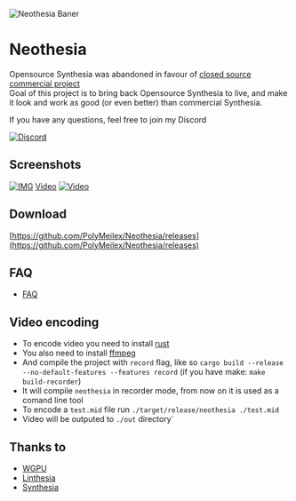 ![Neothesia Baner](https://i.imgur.com/QfdMwMI.png)

# Neothesia
Opensource Synthesia was abandoned in favour of [closed source commercial project](https://www.synthesiagame.com/)  
Goal of this project is to bring back Opensource Synthesia to live, and make it look and work as good (or even better) than commercial Synthesia.

If you have any questions, feel free to join my Discord

[<img alt="Discord" src="https://img.shields.io/discord/273176778946641920?logo=discord&style=for-the-badge&color=%23a051ee">](https://discord.gg/sgeZuVA)
## Screenshots
[![IMG](https://i.imgur.com/WUO61EN.png)](https://youtu.be/ReE9nVuMCSE)
[Video](https://youtu.be/ReE9nVuMCSE)
[![Video](https://i.imgur.com/1R5uOnA.png)](https://youtu.be/ReE9nVuMCSE)
## Download
[https://github.com/PolyMeilex/Neothesia/releases](https://github.com/PolyMeilex/Neothesia/releases)
## FAQ
- [FAQ](https://github.com/PolyMeilex/Neothesia/wiki/FAQ)


## Video encoding
- To encode video you need to install [rust](https://www.rust-lang.org/)
- You also need to install [ffmpeg](https://ffmpeg.org/)
- And compile the project with `record` flag, like so `cargo build --release --no-default-features --features record` (if you have make: `make build-recorder`)
- It will compile `neothesia` in recorder mode, from now on it is used as a comand line tool
- To encode a `test.mid` file run `./target/release/neothesia ./test.mid`
- Video will be outputed to `./out` directory`

## Thanks to
- [WGPU](https://wgpu.rs/)
- [Linthesia](https://github.com/linthesia/linthesia)
- [Synthesia](https://github.com/johndpope/pianogame)
